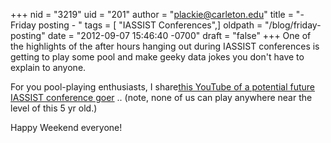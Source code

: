 +++
nid = "3219"
uid = "201"
author = "plackie@carleton.edu"
title = "- Friday posting - "
tags = [ "IASSIST Conferences",]
oldpath = "/blog/friday-posting"
date = "2012-09-07 15:46:40 -0700"
draft = "false"
+++
One of the highlights of the after hours hanging out during IASSIST
conferences is getting to play some pool and make geeky data jokes you
don't have to explain to anyone.  

For you pool-playing enthusiasts, I share[this YouTube of a potential
future IASSIST conference
goer](http://www.youtube.com/watch?v=H7B1NhceHEg&category=&feature=edu_spotlight "5-yr Old Pool Prodigy")
.. (note, none of us can play anywhere near the level of this 5 yr
old.) 

Happy Weekend everyone! 
